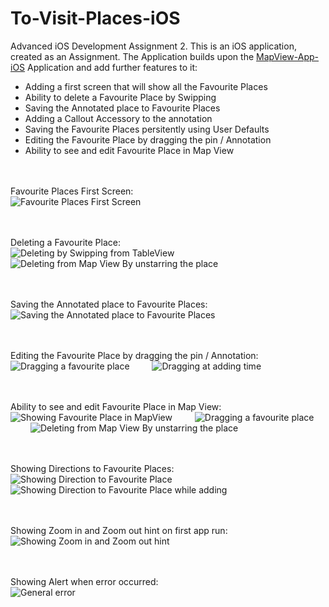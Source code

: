 # To-Visit-Places-iOS
Advanced iOS Development Assignment 2. This is an iOS application, created as an Assignment. 
The Application builds upon the [MapView-App-iOS](https://github.com/chaitanyasanoriya/MapView-App-iOS) Application and add further features to it:
* Adding a first screen that will show all the Favourite Places
* Ability to delete a Favourite Place by Swipping
* Saving the Annotated place to Favourite Places
* Adding a Callout Accessory to the annotation
* Saving the Favourite Places persitently using User Defaults
* Editing the Favourite Place by dragging the pin / Annotation
* Ability to see and edit Favourite Place in Map View

<br/><br/>
Favourite Places First Screen:
<br/>
![Favourite Places First Screen](screenshots/start.gif)

<br/><br/>
Deleting a Favourite Place:
<br/>
![Deleting by Swipping from TableView](screenshots/delete.gif)
&emsp;&emsp;
![Deleting from Map View By unstarring the place](screenshots/delete_from_map.gif)

<br/><br/>
Saving the Annotated place to Favourite Places:
<br/>
![Saving the Annotated place to Favourite Places](screenshots/add.gif)

<br/><br/>
Editing the Favourite Place by dragging the pin / Annotation:
<br/>
![Dragging a favourite place](screenshots/drag.gif)
&emsp;&emsp;
![Dragging at adding time](screenshots/drag1.gif)

<br/><br/>
Ability to see and edit Favourite Place in Map View:
<br/>
![Showing Favourite Place in MapView](screenshots/add.gif)
&emsp;&emsp;
![Dragging a favourite place](screenshots/drag.gif)
&emsp;&emsp;
![Deleting from Map View By unstarring the place](screenshots/delete_from_map.gif)

<br/><br/>
Showing Directions to Favourite Places:
<br/>
![Showing Direction to Favourite Place](screenshots/directions1.gif)
&emsp;&emsp;
![Showing Direction to Favourite Place while adding](screenshots/directions.gif)

<br/><br/>
Showing Zoom in and Zoom out hint on first app run:
<br/>
![Showing Zoom in and Zoom out hint](screenshots/hint.gif)

<br/><br/>
Showing Alert when error occurred:
<br/>
![General error](screenshots/general_error.jpg)
